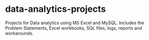 # data-analytics-projects
Projects for Data analytics using MS Excel and MySQL.
Includes the Problem Statements, Excel workbooks, SQL files, logs, reports and workarounds.
